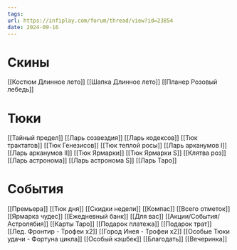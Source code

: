 ```yaml
---
tags: 
url: https://infiplay.com/forum/thread/view?id=23854
date: 2024-09-16
---
```

# Скины
[[Костюм Длинное лето]]
[[Шапка Длинное лето]]
[[Планер Розовый лебедь]]
# Тюки
[[Тайный предел]]
[[Ларь созвездия]]
[[Ларь кодексов]]
[[Тюк трактатов]]
[[Тюк Генезисов]]
[[Тюк теплой росы]]
[[Ларь арканумов I]]
[[Ларь арканумов II]]
[[Тюк Ярмарки]]
[[Тюк Ярмарки S]]
[[Клятва роз]]
[[Ларь астронома]]
[[Ларь астронома S]]
[[Ларь Таро]]

# События
[[Премьера]]
[[Тюк дня]]
[[Скидки недели]]
[[Компас]]
[[Всего отметок]]
[[Ярмарка чудес]]
[[Ежедневный банк]]
[[Для вас]]
[[Акции/События/Астролябия]]
[[Карты Таро]]
[[Подарок платежа]]
[[Подарок трат]]
[[Лед. Фронтир - Трофеи х2]]
[[Город Инея  - Трофеи х2]]
[[Особые Тюки удачи - Фортуна цикла]]
[[Особый кэшбек]]
[[Благодать]]
[[Вечеринка]]
